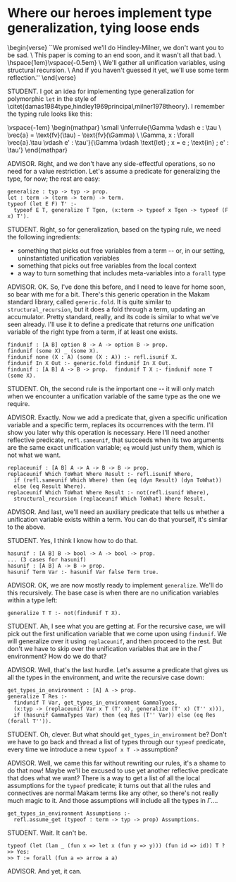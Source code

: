 # Where our heroes implement type generalization, tying loose ends

<!--
```makam
%use "05-type-synonyms".
```
-->

\begin{verse}
``We promised we'll do Hindley-Milner, we don't want you to be sad. \\
This paper is coming to an end soon, and it wasn't all that bad. \\
\hspace{1em}\vspace{-0.5em} \\
We'll gather all unification variables, using structural recursion. \\
And if you haven't guessed it yet, we'll use some term reflection.''
\end{verse}

STUDENT. I got an idea for implementing type generalization for polymorphic `let` in the style of \citet{damas1984type,hindley1969principal,milner1978theory}.
I remember the typing rule looks like this:

\vspace{-1em}
\begin{mathpar}
\small
\inferrule{\Gamma \vdash e : \tau \\ \vec{a} = \text{fv}(\tau) - \text{fv}(\Gamma) \\ \Gamma, x : \forall \vec{a}.\tau \vdash e' : \tau'}{\Gamma \vdash \text{let} \; x = e \; \text{in} \; e' : \tau'}
\end{mathpar}

ADVISOR. Right, and we don't have any side-effectful operations, so no need for a value
restriction. Let's assume a predicate for generalizing the type, for now; the rest are easy:

```makam
generalize : typ -> typ -> prop.
let : term -> (term -> term) -> term.
typeof (let E F) T' :-
  typeof E T, generalize T Tgen, (x:term -> typeof x Tgen -> typeof (F x) T').
```

STUDENT. Right, so for generalization, based on the typing rule, we need the following ingredients:

- something that picks out free variables from a term -- or, in our setting, uninstantiated unification variables
- something that picks out free variables from the local context
- a way to turn something that includes meta-variables into a `forall` type

ADVISOR. OK. So, I've done this before, and I need to leave for home soon, so bear with me
for a bit. There's this generic operation in the Makam standard library, called
`generic.fold`. It is quite similar to `structural_recursion`, but it does a fold through
a term, updating an accumulator. Pretty standard, really, and its code is similar to what
we've seen already. I'll use it to define a predicate that returns *one* unification
variable of the right type from a term, if at least one exists.

```makam
findunif : [A B] option B -> A -> option B -> prop.
findunif (some X) _ (some X).
findunif none (X : A) (some (X : A)) :- refl.isunif X.
findunif In X Out :- generic.fold findunif In X Out.
findunif : [A B] A -> B -> prop.  findunif T X :- findunif none T (some X).
```

STUDENT. Oh, the second rule is the important one -- it will only match when we encounter a unification
variable of the same type as the one we require.

ADVISOR. Exactly. Now we add a predicate that, given a specific unification variable and a
specific term, replaces its occurrences with the term. I'll show you later why this
operation is necessary. Here I'll need another reflective predicate, `refl.sameunif`, that
succeeds when its two arguments are the same exact unification variable; `eq` would just
unify them, which is not what we want.

```makam
replaceunif : [A B] A -> A -> B -> B -> prop.
replaceunif Which ToWhat Where Result :- refl.isunif Where,
  if (refl.sameunif Which Where) then (eq (dyn Result) (dyn ToWhat))
  else (eq Result Where).
replaceunif Which ToWhat Where Result :- not(refl.isunif Where),
  structural_recursion (replaceunif Which ToWhat) Where Result.
```

ADVISOR. And last, we'll need an auxiliary predicate that tells us whether a unification
variable exists within a term. You can do that yourself, it's similar to the above.

STUDENT. Yes, I think I know how to do that.
```makam
hasunif : [A B] B -> bool -> A -> bool -> prop.
... (3 cases for hasunif)
hasunif : [A B] A -> B -> prop.
hasunif Term Var :- hasunif Var false Term true.
```
<!--
```makam
hasunif _ true _ true.
hasunif X false Y true :- refl.sameunif X Y.
hasunif X In Y Out :- generic.fold (hasunif X) In Y Out.
```
-->

ADVISOR. OK, we are now mostly ready to implement `generalize`. We'll do this recursively. The
base case is when there are no unification variables within a type left:
```makam
generalize T T :- not(findunif T X).
```

STUDENT. Ah, I see what you are getting at. For the recursive case, we will pick out the first
unification variable that we come upon using `findunif`. We will generalize over it using `replaceunif`,
and then proceed to the rest. But don't we have to skip over the unification variables that are in
the $\Gamma$ environment? How do we do that?

ADVISOR. Well, that's the last hurdle. Let's assume a predicate that gives us all the types in
the environment, and write the recursive case down:

```makam
get_types_in_environment : [A] A -> prop.
generalize T Res :- 
  findunif T Var, get_types_in_environment GammaTypes,
  (x:typ -> (replaceunif Var x T (T' x), generalize (T' x) (T'' x))),
  if (hasunif GammaTypes Var) then (eq Res (T'' Var)) else (eq Res (forall T'')).
```

STUDENT. Oh, clever. But what should `get_types_in_environment` be? Don't we have to go
back and thread a list of types through our `typeof` predicate, every time we introduce a
new `typeof x T ->` assumption?

ADVISOR. Well, we came this far without rewriting our rules, it's a shame to do that now!
Maybe we'll be excused to use yet another reflective predicate that does what we
want? There is a way to get a list of all the local assumptions for the `typeof` predicate; it
turns out that all the rules and connectives are normal Makam terms like any other,
so there's not really much magic to it. And those assumptions will include all the
types in $\Gamma$....

```makam
get_types_in_environment Assumptions :-
  refl.assume_get (typeof : term -> typ -> prop) Assumptions.
```

STUDENT. Wait. It can't be.
```makam
typeof (let (lam _ (fun x => let x (fun y => y))) (fun id => id)) T ?
>> Yes:
>> T := forall (fun a => arrow a a)
```

ADVISOR. And yet, it can.

<!--
(Just checking the issue where we don't remove all unification variables in the context -- this
is a hack, if we need to do this we can show the above in two steps instead:)

```makam
(get_types_in_environment [] ->
  typeof (let (lam _ (fun x => let x (fun y => y)))
            (fun z => z)) T) ?
>> Yes:
>> T := forall (fun a => arrow a (forall (fun b => b)))
```
-->

